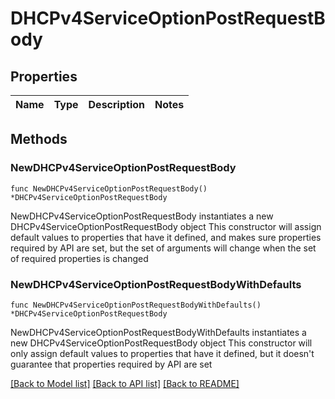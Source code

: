 # DHCPv4ServiceOptionPostRequestBody

## Properties

Name | Type | Description | Notes
------------ | ------------- | ------------- | -------------

## Methods

### NewDHCPv4ServiceOptionPostRequestBody

`func NewDHCPv4ServiceOptionPostRequestBody() *DHCPv4ServiceOptionPostRequestBody`

NewDHCPv4ServiceOptionPostRequestBody instantiates a new DHCPv4ServiceOptionPostRequestBody object
This constructor will assign default values to properties that have it defined,
and makes sure properties required by API are set, but the set of arguments
will change when the set of required properties is changed

### NewDHCPv4ServiceOptionPostRequestBodyWithDefaults

`func NewDHCPv4ServiceOptionPostRequestBodyWithDefaults() *DHCPv4ServiceOptionPostRequestBody`

NewDHCPv4ServiceOptionPostRequestBodyWithDefaults instantiates a new DHCPv4ServiceOptionPostRequestBody object
This constructor will only assign default values to properties that have it defined,
but it doesn't guarantee that properties required by API are set


[[Back to Model list]](../README.md#documentation-for-models) [[Back to API list]](../README.md#documentation-for-api-endpoints) [[Back to README]](../README.md)


